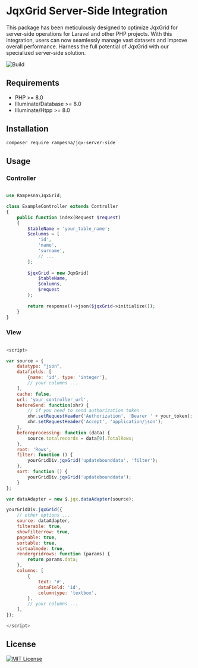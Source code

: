 # JqxGrid Server-Side Integration

This package has been meticulously designed to optimize JqxGrid for server-side operations for Laravel and other PHP
projects. With this integration, users can now seamlessly manage vast datasets and improve overall performance. Harness
the full potential of JqxGrid with our specialized server-side solution.

![Build](https://img.shields.io/badge/build-passing-brightgreen)

## Requirements

- PHP >= 8.0
- Illuminate/Database >= 8.0
- Illuminate/Htpp >= 8.0

## Installation

```bash
composer require rampesna/jqx-server-side
```

## Usage

### Controller

```php

use Rampesna\JqxGrid;

class ExampleController extends Controller
{
    public function index(Request $request)
    {
        $tableName = 'your_table_name';
        $columns = [
            'id',
            'name',
            'surname',
            // ...
        ];
        
        $jqxGrid = new JqxGrid(
            $tableName,
            $columns,
            $request
        );
        
        return response()->json($jqxGrid->initialize());
    }
}
```

### View

```javascript

<script>

var source = {
    datatype: "json",
    datafields: [
        {name: 'id', type: 'integer'},
        // your columns ...
    ],
    cache: false,
    url: 'your_controller_url',
    beforeSend: function(xhr) {
        // if you need to send authorization token
        xhr.setRequestHeader('Authorization', 'Bearer ' + your_token);
        xhr.setRequestHeader('Accept', 'application/json');
    },
    beforeprocessing: function (data) {
        source.totalrecords = data[0].TotalRows;
    },
    root: 'Rows',
    filter: function () {
        yourGridDiv.jqxGrid('updatebounddata', 'filter');
    },
    sort: function () {
        yourGridDiv.jqxGrid('updatebounddata');
    }
};

var dataAdapter = new $.jqx.dataAdapter(source);

yourGridDiv.jqxGrid({
    // other options ...
    source: dataAdapter,
    filterable: true,
    showfilterrow: true,
    pageable: true,
    sortable: true,
    virtualmode: true,
    rendergridrows: function (params) {
        return params.data;
    },
    columns: [
        {
            text: '#',
            dataField: 'id',
            columntype: 'textbox',
        },
        // your columns ...
    ],
});

</script>

```

## License

[![MIT License](https://img.shields.io/badge/License-MIT-green.svg)](https://choosealicense.com/licenses/mit/)